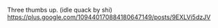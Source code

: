 Three thumbs up. (idle quack by shi) https://plus.google.com/109440170884180647149/posts/9EXLVi5dzJV